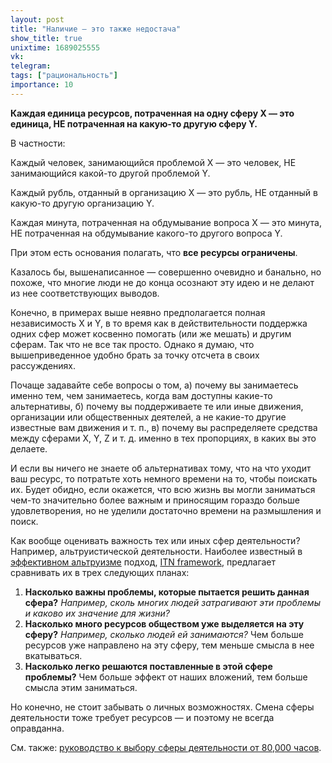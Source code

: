 ```yaml
---
layout: post
title: "Наличие — это также недостача"
show_title: true
unixtime: 1689025555
vk: 
telegram: 
tags: ["рациональность"]
importance: 10
---
```

**Каждая единица ресурсов, потраченная на одну сферу X — это единица, НЕ потраченная на какую-то другую сферу Y.**

В частности:

Каждый человек, занимающийся проблемой X — это человек, НЕ занимающийся какой-то другой проблемой Y.

Каждый рубль, отданный в организацию X — это рубль, НЕ отданный в какую-то другую организацию Y.

Каждая минута, потраченная на обдумывание вопроса X — это минута, НЕ потраченная на обдумывание какого-то другого вопроса Y.

При этом есть основания полагать, что **все ресурсы ограничены**.

Казалось бы, вышенаписанное — совершенно очевидно и банально, но похоже, что многие люди не до конца осознают эту идею и не делают из нее соответствующих выводов.

Конечно, в примерах выше неявно предполагается полная независимость X и Y, в то время как в действительности поддержка одних сфер может косвенно помогать (или же мешать) и другим сферам. Так что не все так просто. Однако я думаю, что вышеприведенное удобно брать за точку отсчета в своих рассуждениях.

Почаще задавайте себе вопросы о том, а) почему вы занимаетесь именно тем, чем занимаетесь, когда вам доступны какие-то альтернативы, б) почему вы поддерживаете те или иные движения, организации или общественных деятелей, а не какие-то другие известные вам движения и т. п., в) почему вы распределяете средства между сферами X, Y, Z и т. д. именно в тех пропорциях, в каких вы это делаете.

И если вы ничего не знаете об альтернативах тому, что на что уходит ваш ресурс, то потратьте хоть немного времени на то, чтобы поискать их. Будет обидно, если окажется, что всю жизнь вы могли заниматься чем-то значительно более важным и приносящим гораздо больше удовлетворения, но не уделили достаточно времени на размышления и поиск.

Как вообще оценивать важность тех или иных сфер деятельности? Например, альтруистической деятельности. Наиболее известный в [эффективном альтруизме](https://ea-ru.org/articles/introduction-to-effective-altruism) подход, [ITN framework](https://forum.effectivealtruism.org/topics/itn-framework), предлагает сравнивать их в трех следующих планах:
1. **Насколько важны проблемы, которые пытается решить данная сфера?** _Например, сколь многих людей затрагивают эти проблемы и каково их значение для жизни?_
2. **Насколько много ресурсов обществом уже выделяется на эту сферу?** _Например, сколько людей ей занимаются?_ Чем больше ресурсов уже направлено на эту сферу, тем меньше смысла в нее вкатываться.
3. **Насколько легко решаются поставленные в этой сфере проблемы?** Чем больше эффект от наших вложений, тем больше смысла этим заниматься.

Но конечно, не стоит забывать о личных возможностях. Смена сферы деятельности тоже требует ресурсов — и поэтому не всегда оправданна.

См. также: [руководство к выбору сферы деятельности от 80,000 часов](https://80000hours.ru/).